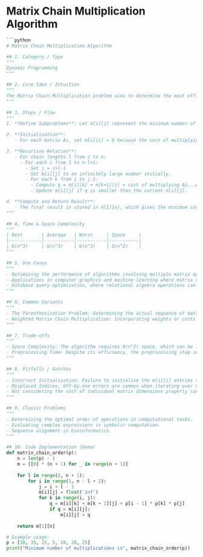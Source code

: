 # Matrix Chain Multiplication Algorithm

```python
```python
# Matrix Chain Multiplication Algorithm

## 1. Category / Type
"""
Dynamic Programming
"""

## 2. Core Idea / Intuition
"""
The Matrix Chain Multiplication problem aims to determine the most efficient way to multiply a given sequence of matrices. The goal is to minimize the total number of scalar multiplications needed. This is achieved by deciding the order in which the matrices are multiplied, as matrix multiplication is associative but not commutative. The problem can be solved using dynamic programming by breaking it down into simpler subproblems, where each subproblem involves calculating the minimum cost for a specific sequence of matrix multiplications.
"""

## 3. Steps / Flow
"""
1. **Define Subproblems**: Let m[i][j] represent the minimum number of scalar multiplications needed to compute the product of matrices Ai through Aj.

2. **Initialization**: 
   - For each matrix Ai, set m[i][i] = 0 because the cost of multiplying one matrix is zero.

3. **Recursive Relation**:
   - For chain lengths l from 2 to n:
     - For each i from 1 to n-l+1:
       - Set j = i+l-1
       - Set m[i][j] to an infinitely large number initially.
       - For each k from i to j-1:
         - Compute q = m[i][k] + m[k+1][j] + cost of multiplying Ai...Ak and Ak+1...Aj
         - Update m[i][j] if q is smaller than the current m[i][j].

4. **Compute and Return Result**:
   - The final result is stored in m[1][n], which gives the minimum cost to multiply the entire chain.
"""

## 4. Time & Space Complexity
"""
| Best       | Average   | Worst     | Space     |
|------------|-----------|-----------|-----------|
| O(n^3)     | O(n^3)    | O(n^3)    | O(n^2)    |
"""

## 5. Use Cases
"""
- Optimizing the performance of algorithms involving multiple matrix operations.
- Applications in computer graphics and machine learning where matrix operations are frequent.
- Database query optimization, where relational algebra operations can be optimized.
"""

## 6. Common Variants
"""
- The Parenthesization Problem: Determining the actual sequence of matrix multiplications.
- Weighted Matrix Chain Multiplication: Incorporating weights or costs associated with each matrix.
"""

## 7. Trade-offs
"""
- Space Complexity: The algorithm requires O(n^2) space, which can be limiting for very large sequences of matrices.
- Preprocessing Time: Despite its efficiency, the preprocessing step involves O(n^3) computations, which can be substantial for large n.
"""

## 8. Pitfalls / Gotchas
"""
- Incorrect Initialization: Failure to initialize the m[i][i] entries to zero can lead to incorrect results.
- Misplaced Indices: Off-by-one errors are common when iterating over matrix dimensions.
- Not considering the cost of individual matrix dimensions properly can lead to miscalculations.
"""

## 9. Classic Problems
"""
- Determining the optimal order of operations in computational tasks.
- Evaluating complex expressions in symbolic computation.
- Sequence alignment in bioinformatics.
"""

## 10. Code Implementation (Demo)
def matrix_chain_order(p):
    n = len(p) - 1
    m = [[0] * (n + 1) for _ in range(n + 1)]
    
    for l in range(2, n + 1):
        for i in range(1, n - l + 2):
            j = i + l - 1
            m[i][j] = float('inf')
            for k in range(i, j):
                q = m[i][k] + m[k + 1][j] + p[i - 1] * p[k] * p[j]
                if q < m[i][j]:
                    m[i][j] = q
    
    return m[1][n]

# Example usage:
p = [30, 35, 15, 5, 10, 20, 25]
print("Minimum number of multiplications is", matrix_chain_order(p))
```
```